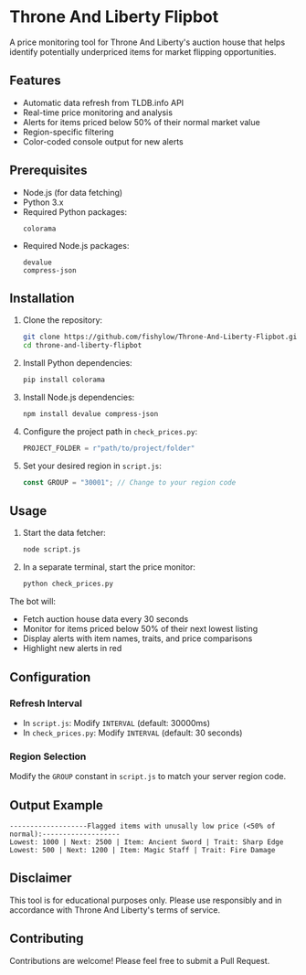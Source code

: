 # Throne And Liberty Flipbot

A price monitoring tool for Throne And Liberty's auction house that helps identify potentially underpriced items for market flipping opportunities.

## Features

-  Automatic data refresh from TLDB.info API
-  Real-time price monitoring and analysis
-  Alerts for items priced below 50% of their normal market value
-  Region-specific filtering
-  Color-coded console output for new alerts

## Prerequisites

- Node.js (for data fetching)
- Python 3.x
- Required Python packages:
  ```
  colorama
  ```
- Required Node.js packages:
  ```
  devalue
  compress-json
  ```

## Installation

1. Clone the repository:
   ```bash
   git clone https://github.com/fishylow/Throne-And-Liberty-Flipbot.git
   cd throne-and-liberty-flipbot
   ```

2. Install Python dependencies:
   ```bash
   pip install colorama
   ```

3. Install Node.js dependencies:
   ```bash
   npm install devalue compress-json
   ```

4. Configure the project path in `check_prices.py`:
   ```python
   PROJECT_FOLDER = r"path/to/project/folder"
   ```

5. Set your desired region in `script.js`:
   ```javascript
   const GROUP = "30001"; // Change to your region code
   ```

## Usage

1. Start the data fetcher:
   ```bash
   node script.js
   ```

2. In a separate terminal, start the price monitor:
   ```bash
   python check_prices.py
   ```

The bot will:
- Fetch auction house data every 30 seconds
- Monitor for items priced below 50% of their next lowest listing
- Display alerts with item names, traits, and price comparisons
- Highlight new alerts in red

## Configuration

### Refresh Interval
- In `script.js`: Modify `INTERVAL` (default: 30000ms)
- In `check_prices.py`: Modify `INTERVAL` (default: 30 seconds)

### Region Selection
Modify the `GROUP` constant in `script.js` to match your server region code.

## Output Example

```
-------------------Flagged items with unusally low price (<50% of normal):-------------------
Lowest: 1000 | Next: 2500 | Item: Ancient Sword | Trait: Sharp Edge
Lowest: 500 | Next: 1200 | Item: Magic Staff | Trait: Fire Damage
```

## Disclaimer

This tool is for educational purposes only. Please use responsibly and in accordance with Throne And Liberty's terms of service.

## Contributing

Contributions are welcome! Please feel free to submit a Pull Request.
